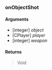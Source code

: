 ### onObjectShot

#### Arguments

- [integer] *object*
- [CPlayer] *player*
- [integer] *weapon*

#### Returns
> Void
